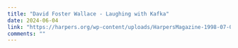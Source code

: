 ```yaml
---
title: "David Foster Wallace - Laughing with Kafka"
date: 2024-06-04
link: "https://harpers.org/wp-content/uploads/HarpersMagazine-1998-07-0059612.pdf"
comments: ""
---
```



